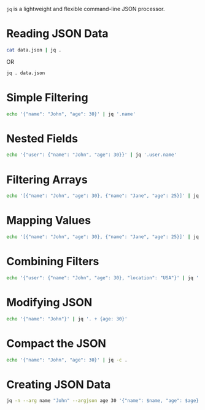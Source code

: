 `jq` is a lightweight and flexible command-line JSON processor.

# Reading JSON Data
```bash
cat data.json | jq .
```
OR
```bash
jq . data.json
```

# Simple Filtering
```bash
echo '{"name": "John", "age": 30}' | jq '.name'
```

# Nested Fields
```bash
echo '{"user": {"name": "John", "age": 30}}' | jq '.user.name'
```

# Filtering Arrays
```bash
echo '[{"name": "John", "age": 30}, {"name": "Jane", "age": 25}]' | jq '.[] | select(.age > 28)'
```

# Mapping Values
```bash
echo '[{"name": "John", "age": 30}, {"name": "Jane", "age": 25}]' | jq 'map(.age)'
```

# Combining Filters
```bash
echo '{"user": {"name": "John", "age": 30}, "location": "USA"}' | jq '.user | .name'
```

# Modifying JSON
```bash
echo '{"name": "John"}' | jq '. + {age: 30}'
```

# Compact the JSON
```bash
echo '{"name": "John", "age": 30}' | jq -c .
```

# Creating JSON Data
```bash
jq -n --arg name "John" --argjson age 30 '{"name": $name, "age": $age}'
```

